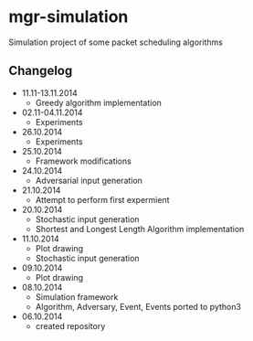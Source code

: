 mgr-simulation
=======

Simulation project of some packet scheduling algorithms

Changelog
---------
* 11.11-13.11.2014
  * Greedy algorithm implementation
* 02.11-04.11.2014
  * Experiments
* 26.10.2014
  * Experiments
* 25.10.2014
  * Framework modifications
* 24.10.2014
  * Adversarial input generation
* 21.10.2014
  * Attempt to perform first expermient
* 20.10.2014
  * Stochastic input generation
  * Shortest and Longest Length Algorithm implementation
* 11.10.2014
  * Plot drawing
  * Stochastic input generation
* 09.10.2014
  * Plot drawing
* 08.10.2014
  * Simulation framework
  * Algorithm, Adversary, Event, Events ported to python3
* 06.10.2014
  * created repository
